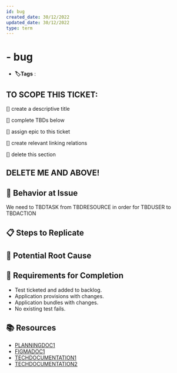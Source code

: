 ```yaml
---
id: bug
created_date: 30/12/2022
updated_date: 30/12/2022
type: term
---
```


#  - bug

- **🏷️Tags** : 

## TO SCOPE THIS TICKET:

[] create a descriptive title

[] complete TBDs below

[] assign epic to this ticket

[] create relevant linking relations

[] delete this section

## DELETE ME AND ABOVE!

## 🐛 Behavior at Issue

We need to TBDTASK from TBDRESOURCE in order for TBDUSER to TBDACTION

## 📋 Steps to Replicate

## 🔮 Potential Root Cause

## 🔨 Requirements for Completion

- Test ticketed and added to backlog.
- Application provisions with changes.
- Application bundles with changes.
- No existing test fails.

## 📚 Resources

- [PLANNINGDOC1](WWWDOTEXAMPLEDOTCOM)
- [FIGMADOC1](WWWDOTEXAMPLEDOTCOM)
- [TECHDOCUMENTATION1](WWWDOTEXAMPLEDOTCOM)
- [TECHDOCUMENTATION2](WWWDOTEXAMPLEDOTCOM)
